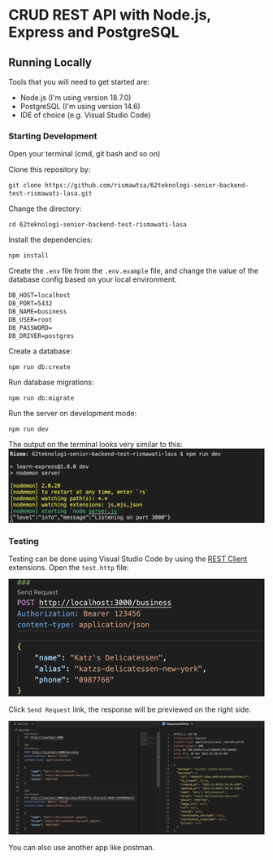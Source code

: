 # CRUD REST API with Node.js, Express and PostgreSQL

## Running Locally
Tools that you will need to get started are:

- Node.js (I'm using version 18.7.0)
- PostgreSQL (I'm using version 14.6)
- IDE of choice (e.g. Visual Studio Code)

### Starting Development
Open your terminal (cmd, git bash and so on)

Clone this repository by:

```
git clone https://github.com/rismawtsa/62teknologi-senior-backend-test-rismawati-lasa.git
```

Change the directory:

```
cd 62teknologi-senior-backend-test-rismawati-lasa
```

Install the dependencies:

```
npm install
```

Create the `.env` file from the `.env.example` file, and change the value of the database config based on your local environment.
```
DB_HOST=localhost
DB_PORT=5432
DB_NAME=business
DB_USER=root
DB_PASSWORD=
DB_DRIVER=postgres
```

Create a database:
```
npm run db:create
```

Run database migrations:
```
npm run db:migrate
```

Run the server on development mode:
```
npm run dev
```

The output on the terminal looks very similar to this:
![](images/terminal%20ouput.png)

### Testing
Testing can be done using Visual Studio Code by using the [REST Client](https://marketplace.visualstudio.com/items?itemName=humao.rest-client) extensions. Open the `test.http` file:

![](images/testing.png)

Click `Send Request` link, the response will be previewed on the right side.

![](images/testing%20response.png)

You can also use another app like postman.
